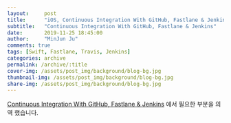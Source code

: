 ```yaml
---
layout:     post
title:      "iOS, Continuous Integration With GitHub, Fastlane & Jenkins"
subtitle:   "Continuous Integration With GitHub, Fastlane & Jenkins"
date:       2019-11-25 18:45:00
author:     "MinJun Ju"
comments: true 
tags: [Swift, Fastlane, Travis, Jenkins]
categories: archive
permalink: /archive/:title
cover-img: /assets/post_img/background/blog-bg.jpg
thumbnail-img: /assets/post_img/background/blog-bg.jpg
share-img: /assets/post_img/background/blog-bg.jpg
--- 
```


[Continuous Integration With GitHub, Fastlane & Jenkins](https://www.raywenderlich.com/1774995-continuous-integration-with-github-fastlane-jenkins) 에서 필요한 부분을 의역 했습니다.